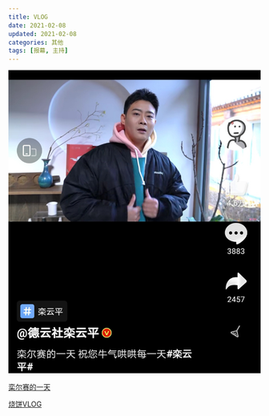```yaml
---
title: VLOG
date: 2021-02-08
updated: 2021-02-08
categories: 其他
tags: [报幕, 主持]
---
```


![](https://raw.githubusercontent.com/rhenginium/image/main/Screenshot_20210325_120311.jpg)

[栾尔赛的一天](https://m.weibo.cn/1835110811/4602396322043892)

[烧饼VLOG](https://m.weibo.cn/detail/4316342762632911)